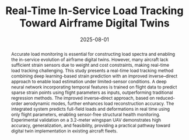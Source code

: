 ---
title: Real-Time In-Service Load Tracking Toward Airframe Digital Twins
publication_types:
  - "2"
authors:
  - Xuan Zhou
  - Leiting Dong
  - Michal Dziendzikowski
  - Krzysztof Dragan
  - Marco Giglio
  - Claudio Sbarufatti

author_notes:
  - Beihang University
  - Beihang University, Corresponding Author
  - Air Force Institute of Technology, Poland
  - Air Force Institute of Technology, Poland
  - Politecnico di Milano, Italy
  - Politecnico di Milano, Italy, Corresponding Author

doi: 10.2514/1.J064671
publication: AIAA Journal
publication_short: AIAA J
abstract: Accurate load monitoring is essential for constructing load spectra and enabling the in-service evolution of airframe digital twins. However, many aircraft lack sufficient strain sensors due to weight and cost constraints, making real-time load tracking challenging. This study presents a real-time load tracking method combining deep learning-based strain prediction with an improved inverse–direct approach to enable load estimation under limited-sensor conditions. A deep neural network incorporating temporal features is trained on flight data to predict sparse strain points using flight parameters as inputs, outperforming traditional regression methods. The improved inverse–direct approach, based on reduced-order aerodynamic modes, further enhances load reconstruction accuracy. The integrated system predicts full-field loads and deformations in real time using only flight parameters, enabling sensor-free structural health monitoring. Experimental validation on a 3.2-meter wingspan UAV demonstrates high accuracy, generalization, and feasibility, providing a practical pathway toward digital twin implementation in existing aircraft fleets.
draft: false
featured: false
tags:
  - Digital Twin
  - Real-Time Load Tracking
  - Deep Learning
  - Inverse–Direct Method
  - Reduced-Order Modeling
categories:
  - Digital Twin
  - Structural Health Monitoring
image:
  filename: featured.png
  focal_point: Smart
  preview_only: false
  caption: Real-time in-service load tracking framework for airframe digital twins.
summary: "A real-time load tracking method combining deep learning and an improved inverse–direct approach enables sensor-free airframe monitoring."
date: 2025-08-01
---
